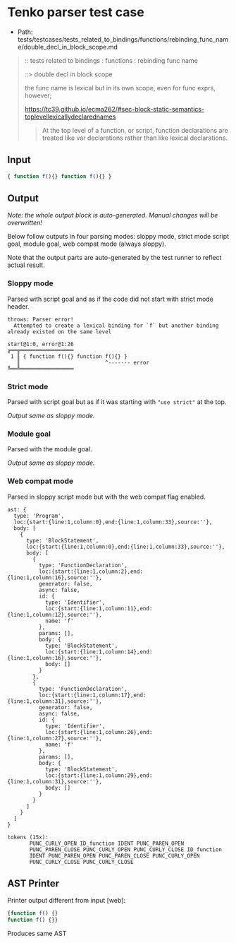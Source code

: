 # Tenko parser test case

- Path: tests/testcases/tests_related_to_bindings/functions/rebinding_func_name/double_decl_in_block_scope.md

> :: tests related to bindings : functions : rebinding func name
>
> ::> double decl in block scope
> 
> the func name is lexical but in its own scope, even for func exprs, however;
> 
> https://tc39.github.io/ecma262/#sec-block-static-semantics-toplevellexicallydeclarednames
> 
> > At the top level of a function, or script, function declarations are treated like var declarations rather than like lexical declarations.

## Input

`````js
{ function f(){} function f(){} }
`````

## Output

_Note: the whole output block is auto-generated. Manual changes will be overwritten!_

Below follow outputs in four parsing modes: sloppy mode, strict mode script goal, module goal, web compat mode (always sloppy).

Note that the output parts are auto-generated by the test runner to reflect actual result.

### Sloppy mode

Parsed with script goal and as if the code did not start with strict mode header.

`````
throws: Parser error!
  Attempted to create a lexical binding for `f` but another binding already existed on the same level

start@1:0, error@1:26
╔══╦═════════════════
 1 ║ { function f(){} function f(){} }
   ║                           ^------- error
╚══╩═════════════════

`````

### Strict mode

Parsed with script goal but as if it was starting with `"use strict"` at the top.

_Output same as sloppy mode._

### Module goal

Parsed with the module goal.

_Output same as sloppy mode._

### Web compat mode

Parsed in sloppy script mode but with the web compat flag enabled.

`````
ast: {
  type: 'Program',
  loc:{start:{line:1,column:0},end:{line:1,column:33},source:''},
  body: [
    {
      type: 'BlockStatement',
      loc:{start:{line:1,column:0},end:{line:1,column:33},source:''},
      body: [
        {
          type: 'FunctionDeclaration',
          loc:{start:{line:1,column:2},end:{line:1,column:16},source:''},
          generator: false,
          async: false,
          id: {
            type: 'Identifier',
            loc:{start:{line:1,column:11},end:{line:1,column:12},source:''},
            name: 'f'
          },
          params: [],
          body: {
            type: 'BlockStatement',
            loc:{start:{line:1,column:14},end:{line:1,column:16},source:''},
            body: []
          }
        },
        {
          type: 'FunctionDeclaration',
          loc:{start:{line:1,column:17},end:{line:1,column:31},source:''},
          generator: false,
          async: false,
          id: {
            type: 'Identifier',
            loc:{start:{line:1,column:26},end:{line:1,column:27},source:''},
            name: 'f'
          },
          params: [],
          body: {
            type: 'BlockStatement',
            loc:{start:{line:1,column:29},end:{line:1,column:31},source:''},
            body: []
          }
        }
      ]
    }
  ]
}

tokens (15x):
       PUNC_CURLY_OPEN ID_function IDENT PUNC_PAREN_OPEN
       PUNC_PAREN_CLOSE PUNC_CURLY_OPEN PUNC_CURLY_CLOSE ID_function
       IDENT PUNC_PAREN_OPEN PUNC_PAREN_CLOSE PUNC_CURLY_OPEN
       PUNC_CURLY_CLOSE PUNC_CURLY_CLOSE
`````


## AST Printer

Printer output different from input [web]:

````js
{function f() {}
function f() {}}
````

Produces same AST
